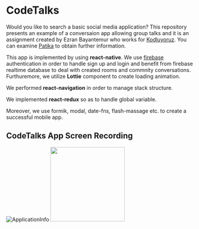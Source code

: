 # CodeTalks 
Would you like to search a basic social media application? This repository presents an example of a conversaion app allowing group talks and it is an assignment created by Ezran Bayantemur who works for [Kodluyoruz](https://www.kodluyoruz.org/). You can examine [Patika](www.patika.dev) to obtain further information.

This app is implemented by using **react-native**. We use [firebase](https://firebase.google.com/) authentication in order to handle sign up and login and benefit from firebase realtime database to deal with created rooms and commnity conversations. Furthuremore, we utilize **Lottie** component to create loading animation.

We performed **react-navigation** in order to manage stack structure.

We implemented **react-redux** so as to handle global variable.

Moreover, we use formik, modal, date-fns, flash-massage etc. to create a successful mobile app.

## CodeTalks App Screen Recording
![ApplicationInfo]("https://github.com/edoganenerji/CodeTalks/blob/main/src/assets/info.gif?raw=true")
<img src="/src/assets/info.gif?raw=true" width="200px">
